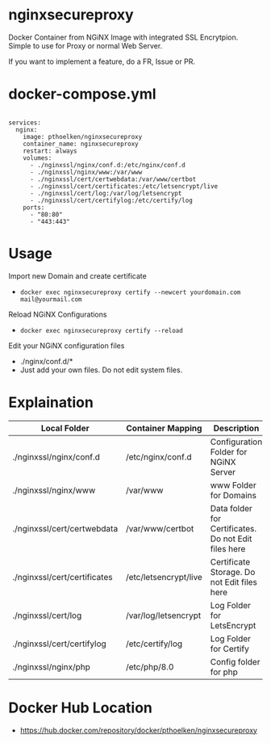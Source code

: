 # nginxsecureproxy
Docker Container from NGiNX Image with integrated SSL Encrytpion. Simple to use for Proxy or normal Web Server.

If you want to implement a feature, do a FR, Issue or PR. 

# docker-compose.yml

```version: '3.4'

services:
  nginx:
    image: pthoelken/nginxsecureproxy
    container_name: nginxsecureproxy
    restart: always
    volumes:
      - ./nginxssl/nginx/conf.d:/etc/nginx/conf.d
      - ./nginxssl/nginx/www:/var/www
      - ./nginxssl/cert/certwebdata:/var/www/certbot
      - ./nginxssl/cert/certificates:/etc/letsencrypt/live
      - ./nginxssl/cert/log:/var/log/letsencrypt
      - ./nginxssl/cert/certifylog:/etc/certify/log
    ports:
      - "80:80"
      - "443:443"
```

# Usage
Import new Domain and create certificate
- `docker exec nginxsecureproxy certify --newcert yourdomain.com mail@yourmail.com`

Reload NGiNX Configurations
- `docker exec nginxsecureproxy certify --reload`

Edit your NGiNX configuration files
- ./nginx/conf.d/*
- Just add your own files. Do not edit system files.

# Explaination

| Local Folder      | Container Mapping | Description |
| ----------- | ----------- | ----------- |
| ./nginxssl/nginx/conf.d      | /etc/nginx/conf.d       | Configuration Folder for NGiNX Server      |
| ./nginxssl/nginx/www   | /var/www        | www Folder for Domains        |
| ./nginxssl/cert/certwebdata   | /var/www/certbot        | Data folder for Certificates. Do not Edit files here        |
| ./nginxssl/cert/certificates   | /etc/letsencrypt/live        | Certificate Storage. Do not Edit files here        |
| ./nginxssl/cert/log   | /var/log/letsencrypt        | Log Folder for LetsEncrypt        |
| ./nginxssl/cert/certifylog   | /etc/certify/log        | Log Folder for Certify        |
| ./nginxssl/nginx/php | /etc/php/8.0 | Config folder for php |

# Docker Hub Location
- https://hub.docker.com/repository/docker/pthoelken/nginxsecureproxy